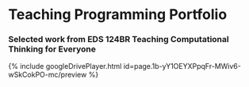 
# Teaching Programming Portfolio

### Selected work from EDS 124BR Teaching Computational Thinking for Everyone

{% include googleDrivePlayer.html id=page.1b-yY1OEYXPpqFr-MWiv6-wSkCokPO-mc/preview %}
